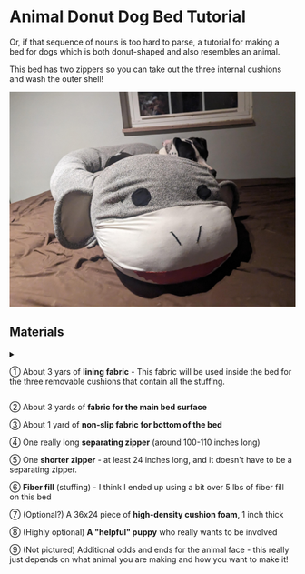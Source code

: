 # Animal Donut Dog Bed Tutorial

Or, if that sequence of nouns is too hard to parse, a tutorial for making a bed for dogs which is both donut-shaped and also resembles an animal.

This bed has two zippers so you can take out the three internal cushions and wash the outer shell!

![Monkey Bed](assets/images/finished/PXL_20240219_054512474.jpg)

## Materials


<details markdown="1">
  <summary>
    
  &#9312; About 3 yars of **lining fabric** - This fabric will be used inside the bed for the three removable cushions that contain all the stuffing.
  
  </summary>

  I use whatever inexpensive stretchy fabric I can find.
  
  I think using stretchy fabric here helps achieve the "overstuffed" look for the bed. When the lining fabric stretches, the stuffing is then less constricted by it, and still has a chance to push directly against the outside of the bed.

  I like it when the fabric has a woven-in or knitted-in striped or rectangular pattern, like the fabric I used in this case. It's a super helpful shortcut for measuring and cutting the right shape, since I can just cut along the stripe! Especially when I'm trying to cut out really big rectangular pieces in super stretchy fabric which is really hard to measure consistently as it stretches!
  
</details>

  &#9313; About 3 yards of **fabric for the main bed surface**
  
  &#9314; About 1 yard of **non-slip fabric for bottom of the bed**
  
  &#9315; One really long **separating zipper** (around 100-110 inches long)
  
  &#9316; One **shorter zipper** - at least 24 inches long, and it doesn't have to be a separating zipper.
  
  &#9317; **Fiber fill** (stuffing) - I think I ended up using a bit over 5 lbs of fiber fill on this bed
  
  &#9318; (Optional?) A 36x24 piece of **high-density cushion foam**, 1 inch thick
  
  &#9319; (Highly optional) **A "helpful" puppy** who really wants to be involved
  
  &#9320; (Not pictured) Additional odds and ends for the animal face - this really just depends on what animal you are making and how you want to make it! 
  

